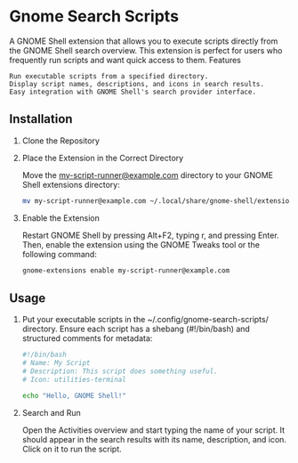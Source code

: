 # Gnome Search Scripts
A GNOME Shell extension that allows you to execute scripts directly from the GNOME Shell search overview. This extension is perfect for users who frequently run scripts and want quick access to them.
Features

    Run executable scripts from a specified directory.
    Display script names, descriptions, and icons in search results.
    Easy integration with GNOME Shell's search provider interface.

## Installation

1. Clone the Repository

2. Place the Extension in the Correct Directory

    Move the my-script-runner@example.com directory to your GNOME Shell extensions directory:
    ```bash
    mv my-script-runner@example.com ~/.local/share/gnome-shell/extensions/
    ```

3. Enable the Extension

    Restart GNOME Shell by pressing Alt+F2, typing r, and pressing Enter. Then, enable the extension using the GNOME Tweaks tool or the following command:

    ```bash
    gnome-extensions enable my-script-runner@example.com
    ```

## Usage

1. Put your executable scripts in the ~/.config/gnome-search-scripts/ directory. Ensure each script has a shebang (#!/bin/bash) and structured comments for metadata:

    ```bash
    #!/bin/bash
    # Name: My Script
    # Description: This script does something useful.
    # Icon: utilities-terminal

    echo "Hello, GNOME Shell!"
    ```
2. Search and Run

    Open the Activities overview and start typing the name of your script. It should appear in the search results with its name, description, and icon. Click on it to run the script.
